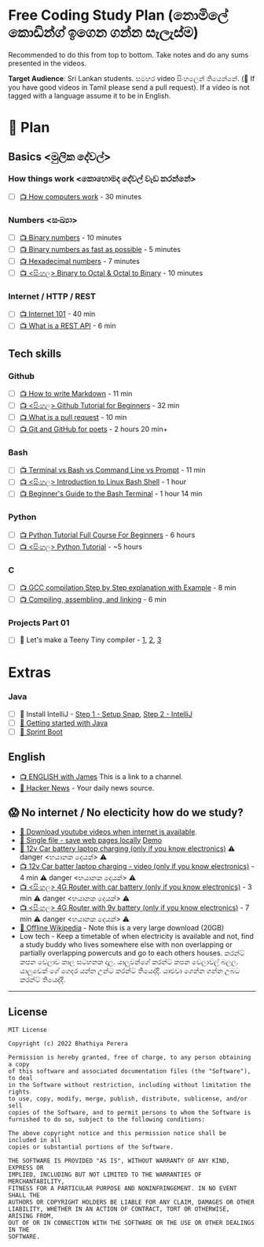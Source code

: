 # Free Coding Study Plan (නොමිලේ කොඩින්ග් ඉගෙන ගන්න සැලැස්ම)

Recommended to do this from top to bottom. Take notes and do any sums presented in the videos.

**Target Audience**: Sri Lankan students. සමහර video සිංහලෙන් තියෙන්නේ. (🧐 If you have good videos in Tamil please send a pull request). If a video is not tagged with a language assume it to be in English. 

# 🥅 Plan

## Basics <මුලික දේවල්>

### How things work <කොහොමද දේවල් වැඩ කරන්නේ>

* [ ] [📺 How computers work](https://www.youtube.com/watch?v=OAx_6-wdslM&list=PLzdnOPI1iJNcsRwJhvksEo1tJqjIqWbN-) - 30 minutes

### Numbers <සංඛ්‍යා>

* [ ] [📺 Binary numbers](https://www.youtube.com/watch?v=kTcpd4ef2lU) - 10 minutes
* [ ] [📺 Binary numbers as fast as possible](https://www.youtube.com/watch?v=LpuPe81bc2w) - 5 minutes	
* [ ] [📺 Hexadecimal numbers](https://www.youtube.com/watch?v=4EJay-6Bioo) - 7 minutes
* [ ] [📺 <සිංහල> Binary to Octal & Octal to Binary](https://www.youtube.com/watch?v=sj1hTtF72OE) - 10 minutes 

### Internet / HTTP / REST
* [ ] [📺 Internet 101](https://www.youtube.com/watch?v=iV-YqG70wbQ&list=PLSQl0a2vh4HD8wtmKZh0nKOsOvP1KYaNO) - 40 min
* [ ] [📺 What is a REST API](https://www.youtube.com/watch?v=SLwpqD8n3d0) - 6 min

## Tech skills

### Github
* [ ] [📺 How to write Markdown](https://www.youtube.com/watch?v=eJojC3lSkwg) - 11 min 
* [ ] [📺 <සිංහල> Github Tutorial for Beginners](https://www.youtube.com/watch?v=e4n_mlsv3lE) - 32 min
* [ ] [📺 What is a pull request](https://www.youtube.com/watch?v=e3bjQX9jIBk) - 10 min
* [ ] [📺 Git and GitHub for poets](https://www.youtube.com/watch?v=BCQHnlnPusY&list=PLRqwX-V7Uu6ZF9C0YMKuns9sLDzK6zoiV) - 2 hours 20 min+

### Bash
* [ ] [📺 Terminal vs Bash vs Command Line vs Prompt](https://www.youtube.com/watch?v=hMSByvFHOro) - 11 min
* [ ] [📺 <සිංහල> Introduction to Linux Bash Shell](https://www.youtube.com/watch?v=XRYygQmFbUo&list=PLXtQjCQTbXvj143YlIUK0QWrNKBITXfOC) - 1 hour
* [ ] [📺 Beginner's Guide to the Bash Terminal](https://www.youtube.com/watch?v=oxuRxtrO2Ag) - 1 hour 14 min

### Python
* [ ] [📺 Python Tutorial Full Course For Beginners](https://www.youtube.com/watch?v=_uQrJ0TkZlc) - 6 hours
* [ ] [📺 <සිංහල> Python Tutorial](https://www.youtube.com/watch?v=4OuKhqbu4vg&list=PL495mke12zYC-ZUbzd1Z0Y6WteuvsMf7Z&index=1) - ~5 hours

### C
* [ ] [📺 GCC compilation Step by Step explanation with Example](https://www.youtube.com/watch?v=ldHJVQNEYV4) - 8 min
* [ ] [📺 Compiling, assembling, and linking](https://www.youtube.com/watch?v=N2y6csonII4) - 6 min

### Projects Part 01
* [ ] 📃 Let's make a Teeny Tiny compiler - [1](https://austinhenley.com/blog/teenytinycompiler1.html), [2](https://austinhenley.com/blog/teenytinycompiler2.html), [3](https://austinhenley.com/blog/teenytinycompiler3.html)
# Extras

### Java
* [ ] 📃 Install IntelliJ - [Step 1 - Setup Snap](https://snapcraft.io/docs/installing-snapd), [Step 2 - IntelliJ](https://snapcraft.io/intellij-idea-community)
* [ ] [📃 Getting started with Java](https://www.baeldung.com/get-started-with-java-series)
* [ ] [📃 Sprint Boot](https://www.baeldung.com/spring-boot)

## English
* [📺 ENGLISH with James](https://www.youtube.com/c/engvidJames) This is a link to a channel.
* [📃 Hacker News](https://news.ycombinator.com/) - Your daily news source.

## 😱 No internet / No electicity how do we study?
* [📃 Download youtube videos when internet is available](https://itsfoss.com/download-youtube-videos-ubuntu/).
* [📃 Single file - save web pages locally](https://github.com/gildas-lormeau/SingleFile) [Demo](https://www.youtube.com/watch?v=oVvTmcwxvmc)
* [📃 12v Car battery laptop charging (only if you know electronics)](https://www.quora.com/How-can-I-use-a-12-volt-car-battery-to-power-my-laptop-without-an-inverter) ⚠️ danger <භයානක දෙයක්> ⚠️
* [📺 12v Car batter laptop charging - video (only if you know electronics)](https://www.youtube.com/watch?v=DWjFbytZJ1I) - 4 min ⚠️ danger <භයානක දෙයක්> ⚠️
* [📺 <සිංහල> 4G Router with car battery (only if you know electronics)](https://www.youtube.com/watch?v=zVC9gahDKrk) - 3 min ⚠️ danger <භයානක දෙයක්> ⚠️
* [📺 <සිංහල> 4G Router with 9v battery (only if you know electronics)](https://www.youtube.com/watch?v=7wQpL6cOkwo) - 7 min ⚠️ danger <භයානක දෙයක්> ⚠️
* [📃 Offline Wikipedia](https://en.wikipedia.org/wiki/Wikipedia:Database_download) - Note this is a very large download (20GB)
* Low tech - Keep a timetable of when electricity is available and not, find a study buddy who lives somewhere else with non overlapping or partially overlapping powercuts and go to each others houses. කරන්ට් කපන වෙලාව කාල සටහනක දාල. යාලුවන්ගේ කරන්ට් කපන වෙලාවල් බලල. යාලුවෙක් ගේ ගෙදර යන්න උන්ට කරන්ට් තියෙද්දී. යාළුවා ගෙන්න ගන්න උබට කරන්ට් තියෙද්දී. 

--- 

## License 

    MIT License

    Copyright (c) 2022 Bhathiya Perera

    Permission is hereby granted, free of charge, to any person obtaining a copy
    of this software and associated documentation files (the "Software"), to deal
    in the Software without restriction, including without limitation the rights
    to use, copy, modify, merge, publish, distribute, sublicense, and/or sell
    copies of the Software, and to permit persons to whom the Software is
    furnished to do so, subject to the following conditions:

    The above copyright notice and this permission notice shall be included in all
    copies or substantial portions of the Software.

    THE SOFTWARE IS PROVIDED "AS IS", WITHOUT WARRANTY OF ANY KIND, EXPRESS OR
    IMPLIED, INCLUDING BUT NOT LIMITED TO THE WARRANTIES OF MERCHANTABILITY,
    FITNESS FOR A PARTICULAR PURPOSE AND NONINFRINGEMENT. IN NO EVENT SHALL THE
    AUTHORS OR COPYRIGHT HOLDERS BE LIABLE FOR ANY CLAIM, DAMAGES OR OTHER
    LIABILITY, WHETHER IN AN ACTION OF CONTRACT, TORT OR OTHERWISE, ARISING FROM,
    OUT OF OR IN CONNECTION WITH THE SOFTWARE OR THE USE OR OTHER DEALINGS IN THE
    SOFTWARE.
